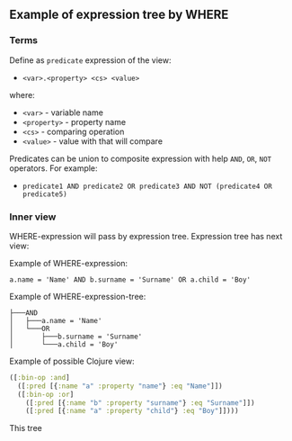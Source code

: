 ## Example of expression tree by WHERE

### Terms

Define as `predicate` expression of the view:

- `<var>.<property> <cs> <value>`

where:

- `<var>` - variable name
- `<property>` - property name
- `<cs>` - comparing operation
- `<value>` - value with that will compare

Predicates can be union to composite expression with help `AND`, `OR`, `NOT` operators. For example:

- `predicate1 AND predicate2 OR predicate3 AND NOT (predicate4 OR predicate5)`

### Inner view

WHERE-expression will pass by expression tree. Expression tree has next view:

Example of WHERE-expression:

`a.name = 'Name' AND b.surname = 'Surname' OR a.child = 'Boy'`

Example of WHERE-expression-tree:

```
├───AND
│   ├───a.name = 'Name'
│   └───OR
│       ├───b.surname = 'Surname'
│       └───a.child = 'Boy'
```

Example of possible Clojure view:

```clojure
([:bin-op :and]
  ([:pred [{:name "a" :property "name"} :eq "Name"]])
  ([:bin-op :or]
    ([:pred [{:name "b" :property "surname"} :eq "Surname"]])
    ([:pred [{:name "a" :property "child"} :eq "Boy"]])))
```

This tree
